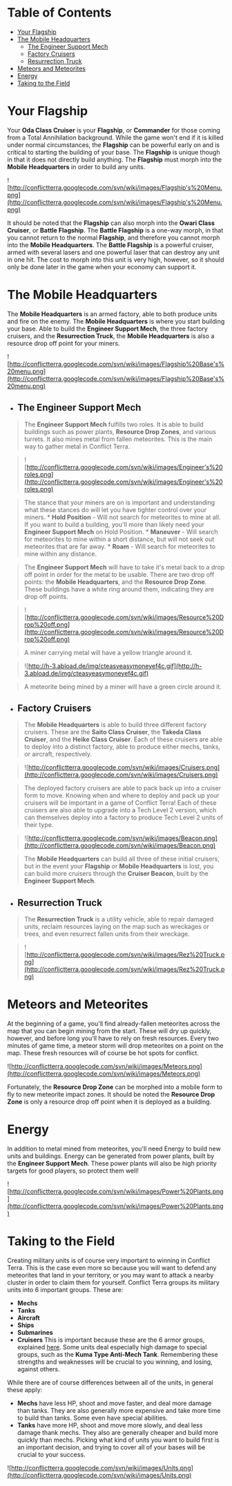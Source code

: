 # Table of Contents #
  * [Your Flagship](http://code.google.com/p/conflictterra/wiki/StartsGuide2#Your_Flagship)
  * [The Mobile Headquarters](http://code.google.com/p/conflictterra/wiki/StartsGuide2#The_Mobile_Headquarters)
    * [The Engineer Support Mech](http://code.google.com/p/conflictterra/wiki/StartsGuide2#The_Engineer_Support_Mech)
    * [Factory Cruisers](http://code.google.com/p/conflictterra/wiki/StartsGuide2#Factory_Cruisers)
    * [Resurrection Truck](http://code.google.com/p/conflictterra/wiki/StartsGuide2#Resurrection_Truck)
  * [Meteors and Meteorites](http://code.google.com/p/conflictterra/wiki/StartsGuide2#Meteors_and_Meteorites)
  * [Energy](http://code.google.com/p/conflictterra/wiki/StartsGuide2#Energy)
  * [Taking to the Field](http://code.google.com/p/conflictterra/wiki/StartsGuide2#Taking_to_the_Field)

# Your Flagship #

Your **Oda Class Cruiser** is your **Flagship**, or **Commander** for those coming from a Total Annihilation background.  While the game won't end if it is killed under normal circumstances, the **Flagship** can be powerful early on and is critical to starting the building of your base.  The **Flagship** is unique though in that it does not directly build anything.  The **Flagship** must morph into the **Mobile Headquarters** in order to build any units.

![http://conflictterra.googlecode.com/svn/wiki/images/Flagship's%20Menu.png](http://conflictterra.googlecode.com/svn/wiki/images/Flagship's%20Menu.png)

It should be noted that the **Flagship** can also morph into the **Owari Class Cruiser**, or **Battle Flagship**.  The **Battle Flagship** is a one-way morph, in that you cannot return to the normal **Flagship**, and therefore you cannot morph into the **Mobile Headquarters**.  The **Battle Flagship** is a powerful cruiser, armed with several lasers and one powerful laser that can destroy any unit in one hit.  The cost to morph into this unit is very high, however, so it should only be done later in the game when your economy can support it.

# The Mobile Headquarters #

The **Mobile Headquarters** is an armed factory, able to both produce units and fire on the enemy.  The **Mobile Headquarters** is where you start building your base.  Able to build the **Engineer Support Mech**, the three factory cruisers, and the **Resurrection Truck**, the **Mobile Headquarters** is also a resource drop off point for your miners.

![http://conflictterra.googlecode.com/svn/wiki/images/Flagship%20Base's%20menu.png](http://conflictterra.googlecode.com/svn/wiki/images/Flagship%20Base's%20menu.png)

  * ## The Engineer Support Mech ##
> The **Engineer Support Mech** fulfills two roles.  It is able to build buildings such as power plants, **Resource Drop Zones**, and various turrets.  It also mines metal from fallen meteorites.  This is the main way to gather metal in Conflict Terra.

> ![http://conflictterra.googlecode.com/svn/wiki/images/Engineer's%20roles.png](http://conflictterra.googlecode.com/svn/wiki/images/Engineer's%20roles.png)

> The stance that your miners are on is important and understanding what these stances do will let you have tighter control over your miners.
    * **Hold Position** - Will not search for meteorites to mine at all.  If you want to build a building, you'll more than likely need your **Engineer Support Mech** on Hold Position.
    * **Maneuver** - Will search for meteorites to mine within a short distance, but will not seek out meteorites that are far away.
    * **Roam** - Will search for meteorites to mine within any distance.

> The **Engineer Support Mech** will have to take it's metal back to a drop off point in order for the metal to be usable.  There are two drop off points:  the **Mobile Headquarters**, and the **Resource Drop Zone**.  These buildings have a white ring around them, indicating they are drop off points.

> ![http://conflictterra.googlecode.com/svn/wiki/images/Resource%20Drop%20off.png](http://conflictterra.googlecode.com/svn/wiki/images/Resource%20Drop%20off.png)

> A miner carrying metal will have a yellow triangle around it.

> ![http://h-3.abload.de/img/cteasyeasymoneyef4c.gif](http://h-3.abload.de/img/cteasyeasymoneyef4c.gif)

> A meteorite being mined by a miner will have a green circle around it.

  * ## Factory Cruisers ##
> The **Mobile Headquarters** is able to build three different factory cruisers.  These are the **Saito Class Cruiser**, the **Takeda Class Cruiser**, and the **Heike Class Cruiser**.  Each of these cruisers are able to deploy into a distinct factory, able to produce either mechs, tanks, or aircraft, respectively.

> ![http://conflictterra.googlecode.com/svn/wiki/images/Cruisers.png](http://conflictterra.googlecode.com/svn/wiki/images/Cruisers.png)

> The deployed factory cruisers are able to pack back up into a cruiser form to move.  Knowing when and where to deploy and pack up your cruisers will be important in a game of Conflict Terra!  Each of these cruisers are also able to upgrade into a Tech Level 2 version, which can themselves deploy into a factory to produce Tech Level 2 units of their type.

> ![http://conflictterra.googlecode.com/svn/wiki/images/Beacon.png](http://conflictterra.googlecode.com/svn/wiki/images/Beacon.png)

> The **Mobile Headquarters** can build all three of these initial cruisers, but in the event your **Flagship** or **Mobile Headquarters** is lost, you can build more cruisers through the **Cruiser Beacon**, built by the **Engineer Support Mech**.

  * ## Resurrection Truck ##
> The **Resurrection Truck** is a utility vehicle, able to repair damaged units, reclaim resources laying on the map such as wreckages or trees, and even resurrect fallen units from their wreckage.

> ![http://conflictterra.googlecode.com/svn/wiki/images/Rez%20Truck.png](http://conflictterra.googlecode.com/svn/wiki/images/Rez%20Truck.png)

# Meteors and Meteorites #

At the beginning of a game, you'll find already-fallen meteorites across the map that you can begin mining from the start.  These will dry up quickly, however, and before long you'll have to rely on fresh resources.  Every two minutes of game time, a meteor storm will drop meteorites on a point on the map.  These fresh resources will of course be hot spots for conflict.

![http://conflictterra.googlecode.com/svn/wiki/images/Meteors.png](http://conflictterra.googlecode.com/svn/wiki/images/Meteors.png)

Fortunately, the **Resource Drop Zone** can be morphed into a mobile form to fly to new meteorite impact zones.  It should be noted the **Resource Drop Zone** is only a resource drop off point when it is deployed as a building.

# Energy #

In addition to metal mined from meteorites, you'll need Energy to build new units and buildings.  Energy can be generated from power plants, built by the **Engineer Support Mech**.  These power plants will also be high priority targets for good players, so protect them well!

![http://conflictterra.googlecode.com/svn/wiki/images/Power%20Plants.png](http://conflictterra.googlecode.com/svn/wiki/images/Power%20Plants.png)

# Taking to the Field #

Creating military units is of course very important to winning in Conflict Terra.  This is the case even more so because you will want to defend any meteorites that land in your territory, or you may want to attack a nearby cluster in order to claim them for yourself.  Conflict Terra groups its military units into 6 important groups.  These are:
  * **Mechs**
  * **Tanks**
  * **Aircraft**
  * **Ships**
  * **Submarines**
  * **Cruisers**
This is important because these are the 6 armor groups, explained [here](http://code.google.com/p/conflictterra/wiki/ArmorSystem).  Some units deal especially high damage to special groups, such as the **Kuma Type Anti-Mech Tank**.  Remembering these strengths and weaknesses will be crucial to you winning, and losing, against others.

While there are of course differences between all of the units, in general these apply:
  * **Mechs** have less HP, shoot and move faster, and deal more damage than tanks.  They are also generally more expensive and take more time to build than tanks.  Some even have special abilities.
  * **Tanks** have more HP, shoot and move more slowly, and deal less damage thank mechs.  They also are generally cheaper and build more quickly than mechs.
Picking what kind of units you want to build first is an important decision, and trying to cover all of your bases will be crucial to your success.

![http://conflictterra.googlecode.com/svn/wiki/images/Units.png](http://conflictterra.googlecode.com/svn/wiki/images/Units.png)